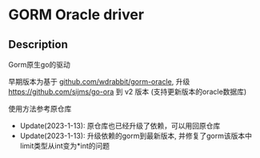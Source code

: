 # GORM Oracle driver

## Description
Gorm原生go的驱动

早期版本为基于 [github.com/wdrabbit/gorm-oracle](https://github.com/wdrabbit/gorm-oracle), 升级 https://github.com/sijms/go-ora 到 v2 版本 (支持更新版本的oracle数据库)

使用方法参考原仓库

- Update(2023-1-13): 原仓库也已经升级了依赖，可以用回原仓库
- Update(2023-1-13): 升级依赖的gorm到最新版本, 并修复了gorm该版本中limit类型从int变为*int的问题



